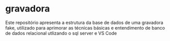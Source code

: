 # gravadora
Este repositório apresenta a estrutura da base de dados de uma gravadora fake, utilizado para aprimorar as técnicas básicas e entendimento de banco de dados relacional utlizando o sql server e VS Code 
